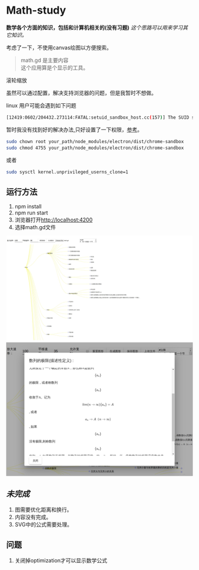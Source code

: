 # Math-study

__数学各个方面的知识，包括和计算机相关的(没有习题)__ _这个思路可以用来学习其它知识。_

 考虑了一下，不使用canvas绘图以方便搜索。
>math.gd 是主要内容  
>这个应用算是个显示的工具。

滚轮缩放

虽然可以通过配置，解决支持浏览器的问题，但是我暂时不想做。

linux 用户可能会遇到如下问题

```sh
[12419:0602/204432.273114:FATAL:setuid_sandbox_host.cc(157)] The SUID sandbox helper binary was found, but is not configured correctly. Rather than run without sandboxing I'm aborting now. You need to make sure that ./node_modules/electron/dist/chrome-sandbox is owned by root and has mode 4755.
```

暂时我没有找到好的解决办法,只好设置了一下权限，[参考](https://github.com/electron/electron/issues/17972)。

```sh
sudo chown root your_path/node_modules/electron/dist/chrome-sandbox
sudo chmod 4755 your_path/node_modules/electron/dist/chrome-sandbox
```

或者

```sh
sudo sysctl kernel.unprivileged_userns_clone=1
```

## 运行方法

1. npm install
2. npm run start
3. 浏览器打开[http://localhost:4200](http://localhost:4200)
4. 选择math.gd文件

![eg](./img/img1.jpg)
![eg](./img/img2.jpg)

## _未完成_

1. 图需要优化距离和换行。
2. 内容没有完成。
3. SVG中的公式需要处理。

## 问题

  1. 关闭掉optimization才可以显示数学公式
